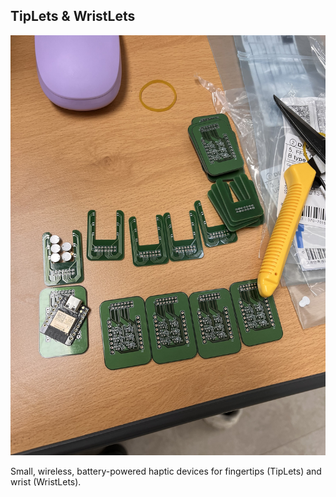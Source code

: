 ## TipLets & WristLets

<img class="aspect-video object-cover rounded-lg hover:scale-102 transition-all duration-500 ease-in-out transform" src="/assets/MainPhoto_TipLetsWristLets.jpg">

Small, wireless, battery-powered haptic devices for fingertips (TipLets) and wrist (WristLets).